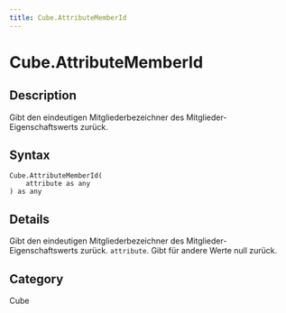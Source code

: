 ```yaml
---
title: Cube.AttributeMemberId
---
```


# Cube.AttributeMemberId


## Description

Gibt den eindeutigen Mitgliederbezeichner des Mitglieder-Eigenschaftswerts zurück.


## Syntax

```powerquery
Cube.AttributeMemberId(
    attribute as any
) as any
```


## Details

Gibt den eindeutigen Mitgliederbezeichner des Mitglieder-Eigenschaftswerts zurück. <code>attribute</code>. Gibt für andere Werte null zurück.



## Category
Cube
